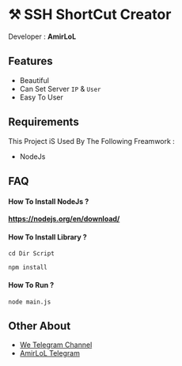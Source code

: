 
# ⚒ SSH ShortCut Creator

Developer : **AmirLoL** 
## Features

- Beautiful
- Can Set Server `IP` & `User`
- Easy To User
## Requirements

This Project iS Used By The Following Freamwork :

- NodeJs

## FAQ

#### How To Install NodeJs ?

**https://nodejs.org/en/download/**

#### How To Install Library ?
`cd Dir Script`

`npm install`

#### How To Run ?

`node main.js`

## Other About

 - [We Telegram Channel](https://t.me/iRLords)
 - [AmirLoL Telegram](https://t.me/MonSieurLoL)
